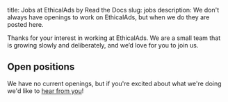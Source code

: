 title: Jobs at EthicalAds by Read the Docs
slug: jobs
description: We don't always have openings to work on EthicalAds, but when we do they are posted here.


Thanks for your interest in working at EthicalAds.
We are a small team that is growing slowly and deliberately,
and we’d love for you to join us.

Open positions
--------------

We have no current openings, but if you're excited about what we're doing
we'd like to [hear from you]({filename}/pages/contact.md)!

